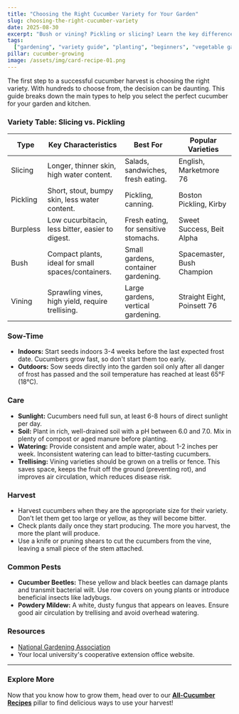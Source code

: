 ```yaml
---
title: "Choosing the Right Cucumber Variety for Your Garden"
slug: choosing-the-right-cucumber-variety
date: 2025-08-30
excerpt: "Bush or vining? Pickling or slicing? Learn the key differences between popular cucumber varieties to choose the perfect one for your garden space and culinary needs."
tags:
  ["gardening", "variety guide", "planting", "beginners", "vegetable garden"]
pillar: cucumber-growing
image: /assets/img/card-recipe-01.png
---
```


The first step to a successful cucumber harvest is choosing the right variety. With hundreds to choose from, the decision can be daunting. This guide breaks down the main types to help you select the perfect cucumber for your garden and kitchen.

### Variety Table: Slicing vs. Pickling

| Type     | Key Characteristics                                | Best For                              | Popular Varieties           |
| -------- | -------------------------------------------------- | ------------------------------------- | --------------------------- |
| Slicing  | Longer, thinner skin, high water content.          | Salads, sandwiches, fresh eating.     | English, Marketmore 76      |
| Pickling | Short, stout, bumpy skin, less water content.      | Pickling, canning.                    | Boston Pickling, Kirby      |
| Burpless | Low cucurbitacin, less bitter, easier to digest.   | Fresh eating, for sensitive stomachs. | Sweet Success, Beit Alpha   |
| Bush     | Compact plants, ideal for small spaces/containers. | Small gardens, container gardening.   | Spacemaster, Bush Champion  |
| Vining   | Sprawling vines, high yield, require trellising.   | Large gardens, vertical gardening.    | Straight Eight, Poinsett 76 |

### Sow-Time

- **Indoors:** Start seeds indoors 3-4 weeks before the last expected frost date. Cucumbers grow fast, so don't start them too early.
- **Outdoors:** Sow seeds directly into the garden soil only after all danger of frost has passed and the soil temperature has reached at least 65°F (18°C).

### Care

- **Sunlight:** Cucumbers need full sun, at least 6-8 hours of direct sunlight per day.
- **Soil:** Plant in rich, well-drained soil with a pH between 6.0 and 7.0. Mix in plenty of compost or aged manure before planting.
- **Watering:** Provide consistent and ample water, about 1-2 inches per week. Inconsistent watering can lead to bitter-tasting cucumbers.
- **Trellising:** Vining varieties should be grown on a trellis or fence. This saves space, keeps the fruit off the ground (preventing rot), and improves air circulation, which reduces disease risk.

### Harvest

- Harvest cucumbers when they are the appropriate size for their variety. Don't let them get too large or yellow, as they will become bitter.
- Check plants daily once they start producing. The more you harvest, the more the plant will produce.
- Use a knife or pruning shears to cut the cucumbers from the vine, leaving a small piece of the stem attached.

### Common Pests

- **Cucumber Beetles:** These yellow and black beetles can damage plants and transmit bacterial wilt. Use row covers on young plants or introduce beneficial insects like ladybugs.
- **Powdery Mildew:** A white, dusty fungus that appears on leaves. Ensure good air circulation by trellising and avoid overhead watering.

### Resources

- [National Gardening Association](https://garden.org/)
- Your local university's cooperative extension office website.

---

### Explore More

Now that you know how to grow them, head over to our **[All-Cucumber Recipes](/pillars/all-cucumber-recipes)** pillar to find delicious ways to use your harvest!
